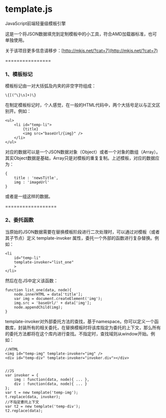 template.js
===========

JavaScript前端轻量级模板引擎

这是一个将JSON数据填充到定制模板中的小工具，符合AMD加载器标准，也可单独使用。


关于该项目更多信息请移步：[http://mkjs.net/?cat=7](http://mkjs.net/?cat=7)

================
### 1、模板标记

模板标记由一对大括弧及内夹的非空字符组成：

    \{[(^\}\s]+)\}

在制定模板标记时，个人感觉，在一般的HTML代码中，两个大括号足以与正文区别开。例如：

    <ul>
        <li id="temp-li">
            {title}
            <img src="baseUrl/{img}" />
        </li>
    </ul>

对应的数据可以是一个JSON数据对象（Object）或者一个对象的数组（Array）。其实Object数据是基础，Array只是对模板的重复复制。上述模板，对应的数据应为：

    {
        title : 'newsTitle',
        img : 'imageUrl'
    }
    
或者是一组这样的数据。

==================
### 2、委托函数

当原始的JSON数据需要在替换模板阶段进行二次处理时，可以通过对模板（或者其子节点）定义
    template-invoker
属性，委托一个外部的函数进行复杂替换。例如：

    <li
        id="temp-li"
        template-invoker="list_one"
        >
    </li>
    
然后在在JS中定义该函数：

    function list_one(data, node){
        node.innerHTML = data['title'];
        var img = document.createElement('img');
        img.src = 'baseUrl/' + data['img'];
        node.appendChild(img);
    }

template-invoker对外部委托方法的查找，基于namespace。你可以定义一个函数库，封装所有的相关委托，在替换模板时将该库指定为委托的上下文，那么所有的委托方法都将在这个库内进行查找。不指定时，查找域则从window开始。例如：

    //HTML
    <img id="temp-img" template-invoker="img" />
    <div id="temp-div" template-invoker="invoker.div"></div>


    //JS
    var invoker = {
        img : function(data, node){ ... },
        div : function(data, node){ ... }
    };
    var t = new template('temp-img');
    t.replace(data, invoker);
    //不指定委托上下文
    var t2 = new template('temp-div');
    t2.replace(data);


